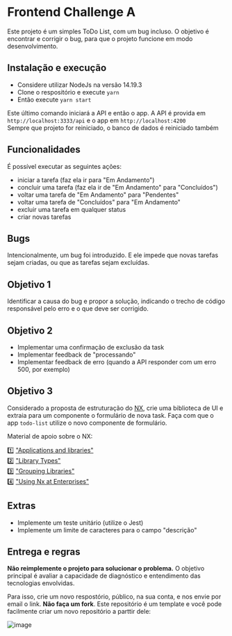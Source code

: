 # Frontend Challenge A

Este projeto é um simples ToDo List, com um bug incluso. O objetivo é encontrar e corrigir o bug, para
que o projeto funcione em modo desenvolvimento.

## Instalação e execução

- Considere utilizar NodeJs na versão 14.19.3
- Clone o respositório e execute `yarn`
- Então execute `yarn start`

Este último comando iniciará a API e então o app. A API é provida em `http://localhost:3333/api` e o app
em `http://localhost:4200`  
Sempre que projeto for reiniciado, o banco de dados é reiniciado também

## Funcionalidades

É possível executar as seguintes ações:

* iniciar a tarefa (faz ela ir para "Em Andamento")
* concluir uma tarefa (faz ela ir de "Em Andamento" para "Concluídos")
* voltar uma tarefa de "Em Andamento" para "Pendentes"
* voltar uma tarefa de "Concluídos" para "Em Andamento"
* excluir uma tarefa em qualquer status
* criar novas tarefas

## Bugs

Intencionalmente, um bug foi introduzido. E ele impede que novas tarefas sejam criadas, ou que as tarefas sejam
excluídas.

## Objetivo 1

Identificar a causa do bug e propor a solução, indicando o trecho de código responsável pelo erro e o que deve ser
corrigido.

## Objetivo 2

* Implementar uma confirmação de exclusão da task
* Implementar feedback de "processando"
* Implementar feedback de erro (quando a API responder com um erro 500, por exemplo)

## Objetivo 3

Considerado a proposta de estruturação do [NX](https://nx.dev/), crie uma biblioteca de UI e extraia para um componente o formulário de nova task. Faça com que o app `todo-list` utilize o novo componente de formulário.  
  
Material de apoio sobre o NX:

1️⃣ ["Applications and libraries"](https://nx.dev/more-concepts/applications-and-libraries)  
2️⃣ ["Library Types"](https://nx.dev/more-concepts/library-types)  
3️⃣ ["Grouping Libraries"](https://nx.dev/more-concepts/grouping-libraries)  
4️⃣ ["Using Nx at Enterprises"](https://nx.dev/more-concepts/monorepo-nx-enterprise)  

## Extras

* Implemente um teste unitário (utilize o Jest)
* Implemente um limite de caracteres para o campo "descrição"

## Entrega e regras

**Não reimplemente o projeto para solucionar o problema.** O objetivo principal é avaliar a capacidade de diagnóstico e
entendimento das tecnologias envolvidas.
  
Para isso, crie um novo respostório, público, na sua conta, e nos envie por email o link. **Não faça um fork**. Este repositório é um template e você pode facilmente criar um novo repositório a parttir dele:

![image](https://user-images.githubusercontent.com/3875540/218765836-b4515000-ed55-4b39-8470-41bdcf6ecb93.png)

  
